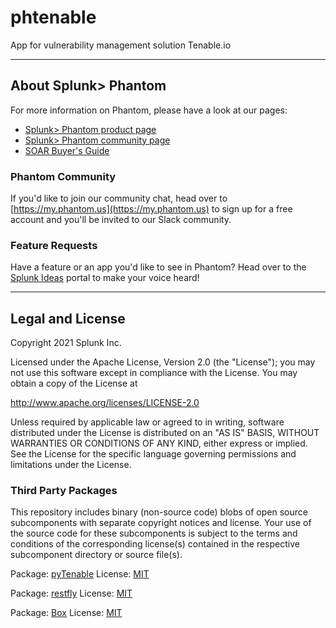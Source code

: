 # phtenable

App for vulnerability management solution Tenable.io

---

## About Splunk> Phantom

For more information on Phantom, please have a look at our pages:

- [Splunk> Phantom product page](https://www.splunk.com/en_us/software/splunk-security-orchestration-and-automation.html)
- [Splunk> Phantom community page](https://my.phantom.us)
- [SOAR Buyer's Guide](https://www.splunk.com/en_us/form/the-soar-buyers-guide.html)

### Phantom Community

If you'd like to join our community chat, head over to [https://my.phantom.us](https://my.phantom.us) to sign up for a free account and you'll be invited to our Slack community.

### Feature Requests

Have a feature or an app you'd like to see in Phantom? Head over to the [Splunk Ideas](https://ideas.splunk.com) portal to make your voice heard!

---

## Legal and License

Copyright 2021 Splunk Inc.

Licensed under the Apache License, Version 2.0 (the "License");
you may not use this software except in compliance with the License.
You may obtain a copy of the License at

http://www.apache.org/licenses/LICENSE-2.0

Unless required by applicable law or agreed to in writing, software
distributed under the License is distributed on an "AS IS" BASIS,
WITHOUT WARRANTIES OR CONDITIONS OF ANY KIND, either express or implied.
See the License for the specific language governing permissions and
limitations under the License.

### Third Party Packages

This repository includes binary (non-source code) blobs of open source subcomponents with separate copyright notices and license. Your use of the source code for these subcomponents is subject to the terms and conditions of the corresponding license(s) contained in the respective subcomponent directory or source file(s).

Package: [pyTenable](https://github.com/tenable/pyTenable)
License: [MIT](https://github.com/tenable/pyTenable/blob/master/LICENSE)

Package: [restfly](https://github.com/SteveMcGrath/restfly)
License: [MIT](https://github.com/SteveMcGrath/restfly/blob/master/LICENSE)

Package: [Box](https://github.com/cdgriffith/Box)
License: [MIT](https://github.com/cdgriffith/Box/blob/master/LICENSE)